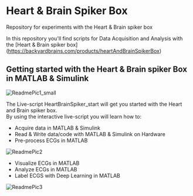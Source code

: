 # Heart & Brain Spiker Box
Repository for experiments with the Heart & Brain spiker box

In this repository you'll find scripts for Data Acquisition and Analysis with the [Heart & Brain spiker box] (https://backyardbrains.com/products/heartAndBrainSpikerBox)

## Getting started with the Heart & Brain spiker Box in MATLAB & Simulink

![ReadmePic1_small](/uploads/0d70016ca4f5da851b23960b3dea32ff/ReadmePic1_small.PNG)

The Live-script HeartBrainSpiker_start will get you started with the Heart and Brain spiker box.<br/>
By using the interactive live-script you will learn how to:
* Acquire data in MATLAB & Simulink
* Read & Write data/code with MATLAB & Simulink on Hardware
* Pre-process ECGs in MATLAB

![ReadmePic2](/uploads/a21fabc7ddb8bbfd3c62c3de1e87425b/ReadmePic2.PNG)

* Visualize ECGs in MATLAB
* Analyze ECGs in MATLAB
* Label ECGS with Deep Learning in MATLAB

![ReadmePic3](/uploads/6d8747711c21b1c0c73d7557b3348101/ReadmePic3.PNG)

